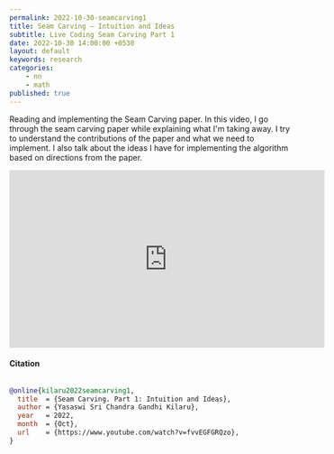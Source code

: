 ```yaml
---
permalink: 2022-10-30-seamcarving1
title: Seam Carving — Intuition and Ideas
subtitle: Live Coding Seam Carving Part 1
date: 2022-10-30 14:00:00 +0530
layout: default
keywords: research
categories:
    - nn
    - math
published: true
---
```


Reading and implementing the Seam Carving paper. In this video, I go through the seam carving paper while explaining what I'm taking away. I try to understand the contributions of the paper and what we need to implement. I also talk about the ideas I have for implementing the algorithm based on directions from the paper.

<center>
<iframe width="560" height="315" src="https://www.youtube-nocookie.com/embed/fvvEGFGRQzo?si=BON77xk2id7DeIsL" title="YouTube video player" frameborder="0" allow="accelerometer; autoplay; clipboard-write; encrypted-media; gyroscope; picture-in-picture; web-share" referrerpolicy="strict-origin-when-cross-origin" allowfullscreen></iframe>
</center>

#### Citation

```bibtex

@online{kilaru2022seamcarving1,
  title  = {Seam Carving. Part 1: Intuition and Ideas},
  author = {Yasaswi Sri Chandra Gandhi Kilaru},
  year   = 2022,
  month  = {Oct},
  url    = {https://www.youtube.com/watch?v=fvvEGFGRQzo},
}
```

